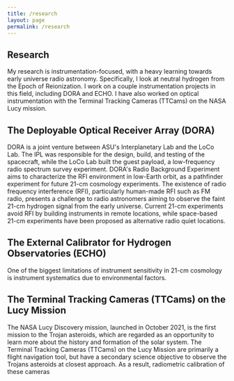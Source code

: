 ```yaml
---
title: /research
layout: page
permalink: /research
---
```


## Research

My research is instrumentation-focused, with a heavy learning towards early universe radio astronomy. Specifically, I look at neutral hydrogen from the Epoch of Reionization. I work on a couple instrumentation projects in this field, including DORA and ECHO. I have also worked on optical instrumentation with the Terminal Tracking Cameras (TTCams) on the NASA Lucy mission.

## The Deployable Optical Receiver Array (DORA)

DORA is a joint venture between ASU's Interplanetary Lab and the LoCo Lab. The IPL was responsible for the design, build, and testing of the spacecraft, while the LoCo Lab built the guest payload, a low-frequency radio spectrum survey experiment. DORA's Radio Background Experiment aims to characterize the RFI environment in low-Earth orbit, as a pathfinder experiment for future 21-cm cosmology experiments. The existence of radio frequency interference (RFI), particularly human-made RFI such as FM radio, presents a challenge to radio astronomers aiming to observe the faint 21-cm hydrogen signal from the early universe. Current 21-cm experiments avoid RFI by building instruments in remote locations, while space-based 21-cm experiments have been proposed as alternative radio quiet locations.

## The External Calibrator for Hydrogen Observatories (ECHO)

One of the biggest limitations of instrument sensitivity in 21-cm cosmology is instrument systematics due to environmental factors.

## The Terminal Tracking Cameras (TTCams) on the Lucy Mission

The NASA Lucy Discovery mission, launched in October 2021, is the first mission to the Trojan asteroids, which are regarded as an opportunity to learn more about the history and formation of the solar system. The Terminal Tracking Cameras (TTCams) on the Lucy Mission are primarily a flight navigation tool, but have a secondary science objective to observe the Trojans asteroids at closest approach. As a result, radiometric calibration of these cameras 
